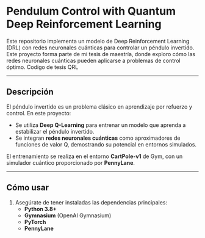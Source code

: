 # Pendulum Control with Quantum Deep Reinforcement Learning

Este repositorio implementa un modelo de Deep Reinforcement Learning (DRL) con redes neuronales cuánticas para controlar un péndulo invertido. Este proyecto forma parte de mi tesis de maestría, donde exploro cómo las redes neuronales cuánticas pueden aplicarse a problemas de control óptimo.
Codigo de tesis QRL

---

## Descripción

El péndulo invertido es un problema clásico en aprendizaje por refuerzo y control. En este proyecto:
- Se utiliza **Deep Q-Learning** para entrenar un modelo que aprenda a estabilizar el péndulo invertido.
- Se integran **redes neuronales cuánticas** como aproximadores de funciones de valor Q, demostrando su potencial en entornos simulados.

El entrenamiento se realiza en el entorno **CartPole-v1** de Gym, con un simulador cuántico proporcionado por **PennyLane**.

---

## Cómo usar

1. Asegúrate de tener instaladas las dependencias principales:
   - **Python 3.8+**
   - **Gymnasium** (OpenAI Gymnasium)
   - **PyTorch**
   - **PennyLane**
